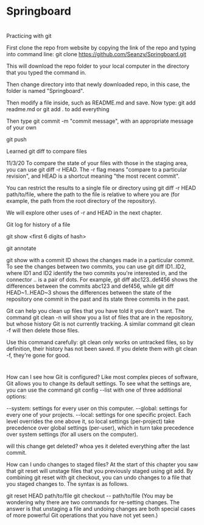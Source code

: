 # Springboard

#
Practicing with git

First clone the repo from website by copying the link of the repo and typing into command line: 
git clone https://github.com/Seanzy/Springboard.git

This will download the repo folder to your local computer in the directory that you typed the command in. 

Then change directory into that newly downloaded repo, in this case, the folder is named "Springboard".

Then modify a file inside, such as README.md and save. Now type:
git add readme.md or git add . to add everything

Then type git commit -m "commit message", with an appropriate message of your own

git push

Learned git diff to compare files

11/3/20
To compare the state of your files with those in the staging area, you can use git diff -r HEAD. The -r flag means "compare to a particular revision", and HEAD is a shortcut meaning "the most recent commit".

You can restrict the results to a single file or directory using git diff -r HEAD path/to/file, where the path to the file is relative to where you are (for example, the path from the root directory of the repository).

We will explore other uses of -r and HEAD in the next chapter.

Git log for history of a file

git show <first 6 digits of hash>

git annotate <file>

git show with a commit ID shows the changes made in a particular commit. To see the changes between two commits, you can use git diff ID1..ID2, where ID1 and ID2 identify the two commits you're interested in, and the connector .. is a pair of dots. For example, git diff abc123..def456 shows the differences between the commits abc123 and def456, while git diff HEAD~1..HEAD~3 shows the differences between the state of the repository one commit in the past and its state three commits in the past.


Git can help you clean up files that you have told it you don't want. The command git clean -n will show you a list of files that are in the repository, but whose history Git is not currently tracking. A similar command git clean -f will then delete those files.

Use this command carefully: git clean only works on untracked files, so by definition, their history has not been saved. If you delete them with git clean -f, they're gone for good.

#
How can I see how Git is configured?
Like most complex pieces of software, Git allows you to change its default settings. To see what the settings are, you can use the command git config --list with one of three additional options:

--system: settings for every user on this computer.
--global: settings for every one of your projects.
--local: settings for one specific project.
Each level overrides the one above it, so local settings (per-project) take precedence over global settings (per-user), which in turn take precedence over system settings (for all users on the computer).

will this change get deleted? whoa yes it deleted everything after the last commit. 

How can I undo changes to staged files?
At the start of this chapter you saw that git reset will unstage files that you previously staged using git add. By combining git reset with git checkout, you can undo changes to a file that you staged changes to. The syntax is as follows.

git reset HEAD path/to/file
git checkout -- path/to/file
(You may be wondering why there are two commands for re-setting changes. The answer is that unstaging a file and undoing changes are both special cases of more powerful Git operations that you have not yet seen.)

